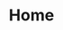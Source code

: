 ---
home: true
title: Home
heroImage: zeroerr.jpg
actions:
  - text: 快速上手
    link: /zh/Pages/md_docs_zh_get_started
    type: primary
  - text: 项目简介
    link: /zh/Pages/md_docs_zh_introduction
    type: secondary
features:
  - title: 单文件，易引入
    details: Header-only的库，只需引入一个头文件即可使用。
  - title: 小巧快速
    details: 仅3K余行C++代码，编译速度快，运行速度快。
  - title: 多场景使用
    details: 一次配置打印规则，可同时应用于日志，单元测试，调试等场景。
footer: MIT Licensed | Copyright © 2022-present 西风逍遥游
---